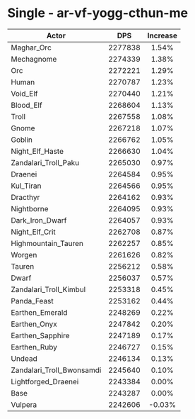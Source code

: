 # Single - ar-vf-yogg-cthun-me
| Actor | DPS | Increase |
|---|:---:|:---:|
|Maghar_Orc|2277838|1.54%|
|Mechagnome|2274339|1.38%|
|Orc|2272221|1.29%|
|Human|2270787|1.23%|
|Void_Elf|2270440|1.21%|
|Blood_Elf|2268604|1.13%|
|Troll|2267558|1.08%|
|Gnome|2267218|1.07%|
|Goblin|2266762|1.05%|
|Night_Elf_Haste|2266630|1.04%|
|Zandalari_Troll_Paku|2265030|0.97%|
|Draenei|2264584|0.95%|
|Kul_Tiran|2264566|0.95%|
|Dracthyr|2264162|0.93%|
|Nightborne|2264095|0.93%|
|Dark_Iron_Dwarf|2264057|0.93%|
|Night_Elf_Crit|2262708|0.87%|
|Highmountain_Tauren|2262257|0.85%|
|Worgen|2261626|0.82%|
|Tauren|2256212|0.58%|
|Dwarf|2256037|0.57%|
|Zandalari_Troll_Kimbul|2253318|0.45%|
|Panda_Feast|2253162|0.44%|
|Earthen_Emerald|2248269|0.22%|
|Earthen_Onyx|2247842|0.20%|
|Earthen_Sapphire|2247189|0.17%|
|Earthen_Ruby|2246727|0.15%|
|Undead|2246134|0.13%|
|Zandalari_Troll_Bwonsamdi|2245640|0.10%|
|Lightforged_Draenei|2243384|0.00%|
|Base|2243287|0.00%|
|Vulpera|2242606|-0.03%|
